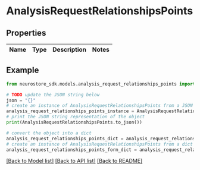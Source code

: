 # AnalysisRequestRelationshipsPoints


## Properties

Name | Type | Description | Notes
------------ | ------------- | ------------- | -------------

## Example

```python
from neurostore_sdk.models.analysis_request_relationships_points import AnalysisRequestRelationshipsPoints

# TODO update the JSON string below
json = "{}"
# create an instance of AnalysisRequestRelationshipsPoints from a JSON string
analysis_request_relationships_points_instance = AnalysisRequestRelationshipsPoints.from_json(json)
# print the JSON string representation of the object
print(AnalysisRequestRelationshipsPoints.to_json())

# convert the object into a dict
analysis_request_relationships_points_dict = analysis_request_relationships_points_instance.to_dict()
# create an instance of AnalysisRequestRelationshipsPoints from a dict
analysis_request_relationships_points_form_dict = analysis_request_relationships_points.from_dict(analysis_request_relationships_points_dict)
```
[[Back to Model list]](../README.md#documentation-for-models) [[Back to API list]](../README.md#documentation-for-api-endpoints) [[Back to README]](../README.md)


